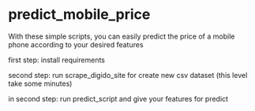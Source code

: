 # predict_mobile_price
With these simple scripts, you can easily predict the price of a mobile phone according to your desired features

first step:
install requirements

second step:
run scrape_digido_site for create new csv dataset (this level take some minutes)

in second step:
run predict_script and give your features for predict
